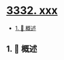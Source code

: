 # [3332. xxx](https://github.com/Tdahuyou/TNotes.leetcode/tree/main/notes/3332.%20xxx)

<!-- region:toc -->

- [1. 📝 概述](#1--概述)

<!-- endregion:toc -->

## 1. 📝 概述

